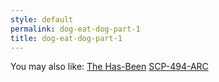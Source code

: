 ```yaml
---
style: default
permalink: dog-eat-dog-part-1
title: dog-eat-dog-part-1
---
```

You may also like:
[The Has-Been](http://scp-wiki.net/the-has-been)
[SCP-494-ARC](http://scp-wiki.net/scp-494-arc)